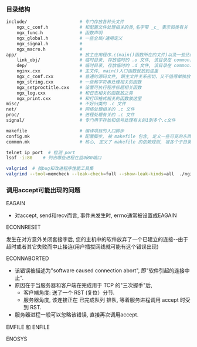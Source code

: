
### 目录结构

```bash
include/  			        # 专门存放各种头文件
    ngx_c_conf.h            # 和配置文件处理相关的类,名字带 _c_ 表示和类有关
    ngx_func.h              # 函数声明
    ngx_global.h            # 一些全局/通用定义
    ngx_signal.h            #
    ngx_macro.h             #
app/  				        # 放主应用程序.c(main()函数所在的文件)以及一些比较核心的文件
	link_obj/  		        # 临时目录, 存放临时的 .o 文件, 该目录在 common.mk 中自动创建
    dep/                    # 临时目录, 存放临时的 .d 文件, 该目录在 common.mk 中自动创建
    nginx.cxx               # 主文件, main()入口函数就放到这里
    ngx_c_conf.cxx          # 普通的源码文件, 跟主文件关系密切，又不值得单独放在一个目录
    ngx_string.cxx          # 一些和字符串处理相关的函数
    ngx_setproctitle.cxx    # 设置可执行程序标题相关函数
    ngx_log.cxx             # 和日志相关的函数放之类
    ngx_print.cxx           # 和打印格式相关的函数放这里
misc/                       # 不好归类的 .c 文件
net/                        # 网络处理相关的 .c 文件
proc/                       # 进程处理有关的 .c 文件
signal/                     # 专门用于存放和信号处理有关的1到多个.c文件

makefile                    # 编译项目的入口脚步
config.mk                   # 配置脚步, 被 makefile 包含, 定义一些可变的东西
common.mk                   # 核心, 定义了 makefile 的依赖规则, 被各个子目录下的 makefile 所包含
```


```bash
telnet ip port  # 检测 port
lsof -i:80    # 列出哪些进程在监听80端口

valgrind  # 找bug和改进程序性能工具集
valgrind --tool=memcheck --leak-check=full --show-leak-kinds=all  ./nginx 
```

### 调用accept可能出现的问题

EAGAIN
 - 对accept, send和recv而言, 事件未发生时, errno通常被设置成EAGAIN

ECONNRESET

发生在对方意外关闭套接字后, 您的主机中的软件放弃了一个已建立的连接--由于超时或者其它失败而中止接连(用户插拔网线就可能有这个错误出现)

ECONNABORTED
 - 该错误被描述为"software caused connection abort", 即"软件引起的连接中止".
 - 原因在于当服务器和客户端在完成用于 TCP 的"三次握手"后, 
    - 客户端角度: 送了一个 RST (复位）分节.
    - 服务器角度, 该连接正在 已完成队列 排队, 等着服务进程调用 accept 时受到 RST.
 - 服务器进程一般可以忽略该错误, 直接再次调用accept.

EMFILE 和 ENFILE

ENOSYS
